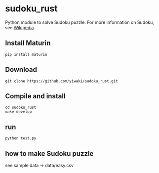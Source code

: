 # sudoku_rust

Python module to solve Sudoku puzzle. 
For more information on Sudoku, see [Wikipedia](https://en.wikipedia.org/wiki/Sudoku).

## Install Maturin
```
pip install maturin
```

## Download
```
git clone https://github.com/yiwaki/sudoku_rust.git
```

## Compile and install
```
cd sudoku_rust
make develop
```

## run
```
python test.py
```

## how to make Sudoku puzzle

see sample data -> data/easy.csv
